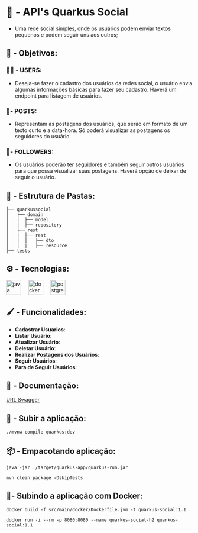 # 🚧 - API's Quarkus Social

- Uma rede social simples, onde os usuários podem enviar textos pequenos e podem seguir uns aos outros;

##

## 📌 - Objetivos:

### 🧑‍💻 - USERS:

- Deseja-se fazer o cadastro dos usuários da redes social, o usuário envia algumas informações básicas para fazer seu cadastro.
Haverá um endpoint para listagem de usuários.

### 📲- POSTS:

- Representam as postagens dos usuários, que serão em formato de um texto curto e a data-hora. Só poderá visualizar as postagens
os seguidores do usuário.

### 📱- FOLLOWERS: 

- Os usuários poderão ter seguidores e também seguir outros usuários para que possa visualizar suas postagens. Haverá opção de deixar
de seguir o usuário.

##

## 📂 - Estrutura de Pastas:
```
├── quarkussocial
│   ├── domain
│   |  ├── model
│   |  ├── repository
│   ├── rest
│   |  ├── rest
│   |  |   ├── dto
│   |  |   ├── resource
├── tests
```

## 

## ⚙️ - Tecnologias: 

<div align="left">
  <img src="https://skillicons.dev/icons?i=java" height="40" alt="java logo"  />
  <img width="12" />
  <img src="https://skillicons.dev/icons?i=docker" height="40" alt="docker logo"  />
  <img width="12" />
  <img src="https://cdn.jsdelivr.net/gh/devicons/devicon/icons/postgresql/postgresql-original.svg" height="40" alt="postgresql logo"  />
</div>

##

## 🖌️ - Funcionalidades:
- **Cadastrar Usuarios**:
- **Listar Usuário**:
- **Atualizar Usuário**:
- **Deletar Usuário**:
- **Realizar Postagens dos Usuários**:
- **Seguir Usuários**:
- **Para de Seguir Usuários**:

##

## 📜 - Documentação:

[URL Swagger](https://localhost:8080/q/swagger-ui)

##

## 🏃 - Subir a aplicação:

```shell script
./mvnw compile quarkus:dev
```

## 📦 - Empacotando aplicação:

```shell script
java -jar ./target/quarkus-app/quarkus-run.jar
```

```shell script
mvn clean package -DskipTests
```

## 🏃- Subindo a aplicação com Docker:

```shell script
docker build -f src/main/docker/Dockerfile.jvm -t quarkus-social:1.1 .
```

```shell script
docker run -i --rm -p 8080:8080 --name quarkus-social-h2 quarkus-social:1.1
```
